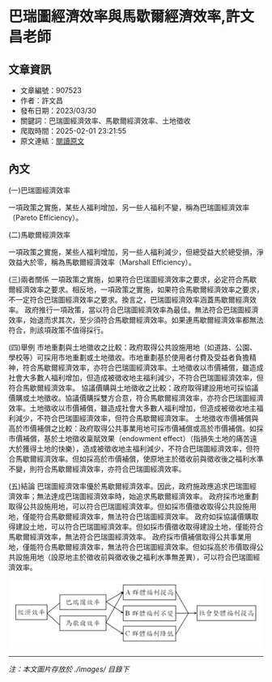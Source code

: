 # 巴瑞圖經濟效率與馬歇爾經濟效率,許文昌老師

## 文章資訊
- 文章編號：907523
- 作者：許文昌
- 發布日期：2023/03/30
- 關鍵詞：巴瑞圖經濟效率、馬歇爾經濟效率、土地徵收
- 爬取時間：2025-02-01 23:21:55
- 原文連結：[閱讀原文](https://real-estate.get.com.tw/Columns/detail.aspx?no=907523)

## 內文


(一)巴瑞圖經濟效率


一項政策之實施，某些人福利增加，另一些人福利不變，稱為巴瑞圖經濟效率（Pareto Efficiency）。


(二)馬歇爾經濟效率


一項政策之實施，某些人福利增加，另一些人福利減少，但總受益大於總受損，淨效益大於零，稱為馬歇爾經濟效率（Marshall Efficiency）。


(三)兩者關係
一項政策之實施，如果符合巴瑞圖經濟效率之要求，必定符合馬歇爾經濟效率之要求。相反地，一項政策之實施，如果符合馬歇爾經濟效率之要求，不一定符合巴瑞圖經濟效率之要求。換言之，巴瑞圖經濟效率涵蓋馬歇爾經濟效率。
政府推行一項政策，當以符合巴瑞圖經濟效率為最佳。無法符合巴瑞圖經濟效率，始退而求其次，至少須符合馬歇爾經濟效率。如果連馬歇爾經濟效率都無法符合，則該項政策不值得採行。


(四)舉例
市地重劃與土地徵收之比較：政府取得公共設施用地（如道路、公園、學校等）可採用市地重劃或土地徵收。市地重劃基於使用者付費及受益者負擔精神，符合馬歇爾經濟效率，亦符合巴瑞圖經濟效率。土地徵收以市價補償，雖造成社會大多數人福利增加，但造成被徵收地主福利減少，不符合巴瑞圖經濟效率，但符合馬歇爾經濟效率。
協議價購與土地徵收之比較：政府取得建設用地可採協議價購或土地徵收。協議價購採雙方合意，符合馬歇爾經濟效率，亦符合巴瑞圖經濟效率。土地徵收以市價補償，雖造成社會大多數人福利增加，但造成被徵收地主福利減少，不符合巴瑞圖經濟效率，但符合馬歇爾經濟效率。
土地徵收市價補償與高於市價補償之比較：政府取得公共事業用地可採市價補償或高於市價補償。如採市價補償，基於土地徵收稟賦效果（endowment effect）（指損失土地的痛苦遠大於獲得土地的快樂），造成被徵收地主福利減少，不符合巴瑞圖經濟效率，但符合馬歇爾經濟效率。但如採高於市價補償，使原地主於徵收前與徵收後之福利水準不變，則符合馬歇爾經濟效率，亦符合巴瑞圖經濟效率。


(五)結論
巴瑞圖經濟效率優於馬歇爾經濟效率。因此，政府施政應追求巴瑞圖經濟效率；無法達成巴瑞圖經濟效率時，始追求馬歇爾經濟效率。
政府採市地重劃取得公共設施用地，可以符合巴瑞圖經濟效率。但如採市價徵收取得公共設施用地，僅能符合馬歇爾經濟效率，無法符合巴瑞圖經濟效率。
政府如採協議價購取得建設土地，可以符合巴瑞圖經濟效率。但如採市價徵收取得建設土地，僅能符合馬歇爾經濟效率，無法符合巴瑞圖經濟效率。
政府採市價補償取得公共事業用地，僅能符合馬歇爾經濟效率，無法符合巴瑞圖經濟效率。但如採高於市價取得公共設施用地（設原地主於徵收前與徵收後之福利水準無差異），可以符合巴瑞圖經濟效率。



![圖片](./images/907523_796cc6b545977f4a9f8b9a5f1c437148.jpg)


---
*注：本文圖片存放於 ./images/ 目錄下*
